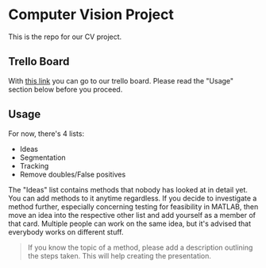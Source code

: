 # Computer Vision Project 

This is the repo for our CV project.

## Trello Board

With [this link](https://trello.com/invite/b/B6VGnxzG/1d087491803e63ed6d702d956e233a1a/computer-vision-project) you can go to our trello board. Please read the "Usage" section below before you proceed. 

## Usage

For now, there's 4 lists:
- Ideas
- Segmentation
- Tracking
- Remove doubles/False positives

The "Ideas" list contains methods that nobody has looked at in detail yet. You can add methods to it anytime regardless. If you decide to investigate a method further, especially concerning testing for feasibility in MATLAB, then move an idea into the respective other list and add yourself as a member of that card. Multiple people can work on the same idea, but it's advised that everybody works on different stuff.

> If you know the topic of a method, please add a description outlining the steps taken. This will help creating the presentation.